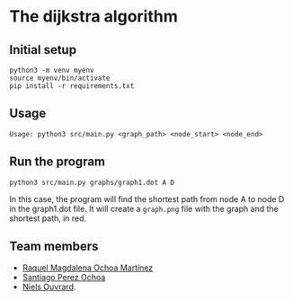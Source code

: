 # The dijkstra algorithm

## Initial setup

```shell
python3 -m venv myenv
source myenv/bin/activate
pip install -r requirements.txt
```

## Usage

```shell
Usage: python3 src/main.py <graph_path> <node_start> <node_end>
```

## Run the program

```shell
python3 src/main.py graphs/graph1.dot A D
```

In this case, the program will find the shortest path from node A to node D in the graph1.dot file.
It will create a `graph.png` file with the graph and the shortest path, in red.

## Team members

- [Raquel Magdalena Ochoa Martínez](https://github.com/raqueochoam)
- [Santiago Perez Ochoa](https://github.com/santi1025)
- [Niels Ouvrard](https://github.com/NielsOuvrard).
